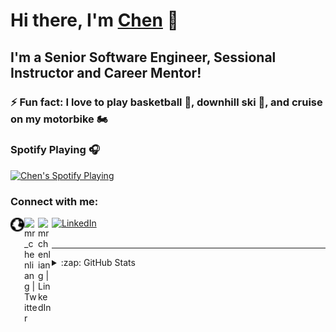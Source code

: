 # Hi there, I'm [Chen][website] 👋

## I'm a Senior Software Engineer, Sessional Instructor and Career Mentor!

### ⚡ Fun fact: I love to play basketball 🏀, downhill ski 🎿, and cruise on my motorbike 🏍 

### Spotify Playing 🎧
[<img src="https://spotify-now-playing.mrchenliang.vercel.app/api/spotify" alt="Chen's Spotify Playing" width="350" />](https://open.spotify.com/user/12168690942)

### Connect with me:

[<img align="left" alt="chenliang.ca" width="22px" src="https://raw.githubusercontent.com/iconic/open-iconic/master/svg/globe.svg" />][website]
[<img align="left" alt="mr_chenliang | Twitter" width="22px" src="https://cdn.jsdelivr.net/npm/simple-icons@v3/icons/twitter.svg" />][twitter]
[![LinkedIn](https://img.shields.io/badge/linkedin-%230077B5.svg?style=for-the-badge&logo=linkedin&logoColor=white)][linkedin]
[<img align="left" alt="mrchenliang | LinkedIn" width="22px" src="https://cdn.jsdelivr.net/npm/simple-icons@v3/icons/linkedin.svg" />][linkedin]
<br />
<br />

---
<details>
  <summary>:zap: GitHub Stats</summary>

  <img align="left" alt="mrchenliang's GitHub Stats" src="https://github-readme-stats.vercel.app/api?username=mrchenliang&show_icons=true&hide_border=true" />

</details>

[website]: https://chenliang.ca
[twitter]: https://twitter.com/mr_chenliang
[linkedin]: https://linkedin.com/in/mrchenliang
[spotify]: https://open.spotify.com/user/12168690942
